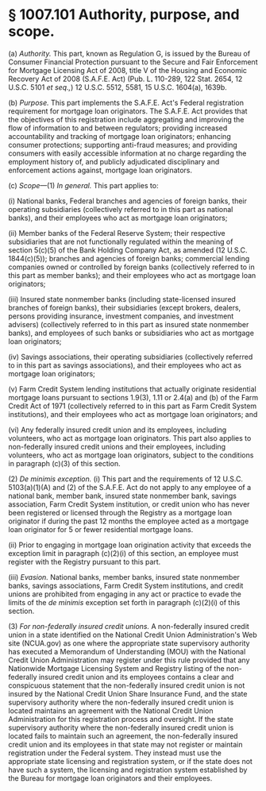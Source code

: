 # § 1007.101   Authority, purpose, and scope.

(a) *Authority.* This part, known as Regulation G, is issued by the Bureau of Consumer Financial Protection pursuant to the Secure and Fair Enforcement for Mortgage Licensing Act of 2008, title V of the Housing and Economic Recovery Act of 2008 (S.A.F.E. Act) (Pub. L. 110-289, 122 Stat. 2654, 12 U.S.C. 5101 *et seq.,*) 12 U.S.C. 5512, 5581, 15 U.S.C. 1604(a), 1639b.


(b) *Purpose.* This part implements the S.A.F.E. Act's Federal registration requirement for mortgage loan originators. The S.A.F.E. Act provides that the objectives of this registration include aggregating and improving the flow of information to and between regulators; providing increased accountability and tracking of mortgage loan originators; enhancing consumer protections; supporting anti-fraud measures; and providing consumers with easily accessible information at no charge regarding the employment history of, and publicly adjudicated disciplinary and enforcement actions against, mortgage loan originators.


(c) *Scope*—(1) *In general.* This part applies to:


(i) National banks, Federal branches and agencies of foreign banks, their operating subsidiaries (collectively referred to in this part as national banks), and their employees who act as mortgage loan originators;


(ii) Member banks of the Federal Reserve System; their respective subsidiaries that are not functionally regulated within the meaning of section 5(c)(5) of the Bank Holding Company Act, as amended (12 U.S.C. 1844(c)(5)); branches and agencies of foreign banks; commercial lending companies owned or controlled by foreign banks (collectively referred to in this part as member banks); and their employees who act as mortgage loan originators;


(iii) Insured state nonmember banks (including state-licensed insured branches of foreign banks), their subsidiaries (except brokers, dealers, persons providing insurance, investment companies, and investment advisers) (collectively referred to in this part as insured state nonmember banks), and employees of such banks or subsidiaries who act as mortgage loan originators;


(iv) Savings associations, their operating subsidiaries (collectively referred to in this part as savings associations), and their employees who act as mortgage loan originators;


(v) Farm Credit System lending institutions that actually originate residential mortgage loans pursuant to sections 1.9(3), 1.11 or 2.4(a) and (b) of the Farm Credit Act of 1971 (collectively referred to in this part as Farm Credit System institutions), and their employees who act as mortgage loan originators; and


(vi) Any federally insured credit union and its employees, including volunteers, who act as mortgage loan originators. This part also applies to non-federally insured credit unions and their employees, including volunteers, who act as mortgage loan originators, subject to the conditions in paragraph (c)(3) of this section.


(2) *De minimis exception.* (i) This part and the requirements of 12 U.S.C. 5103(a)(1)(A) and (2) of the S.A.F.E. Act do not apply to any employee of a national bank, member bank, insured state nonmember bank, savings association, Farm Credit System institution, or credit union who has never been registered or licensed through the Registry as a mortgage loan originator if during the past 12 months the employee acted as a mortgage loan originator for 5 or fewer residential mortgage loans.


(ii) Prior to engaging in mortgage loan origination activity that exceeds the exception limit in paragraph (c)(2)(i) of this section, an employee must register with the Registry pursuant to this part.


(iii) *Evasion.* National banks, member banks, insured state nonmember banks, savings associations, Farm Credit System institutions, and credit unions are prohibited from engaging in any act or practice to evade the limits of the *de minimis* exception set forth in paragraph (c)(2)(i) of this section.


(3) *For non-federally insured credit unions.* A non-federally insured credit union in a state identified on the National Credit Union Administration's Web site (NCUA.gov) as one where the appropriate state supervisory authority has executed a Memorandum of Understanding (MOU) with the National Credit Union Administration may register under this rule provided that any Nationwide Mortgage Licensing System and Registry listing of the non-federally insured credit union and its employees contains a clear and conspicuous statement that the non-federally insured credit union is not insured by the National Credit Union Share Insurance Fund, and the state supervisory authority where the non-federally insured credit union is located maintains an agreement with the National Credit Union Administration for this registration process and oversight. If the state supervisory authority where the non-federally insured credit union is located fails to maintain such an agreement, the non-federally insured credit union and its employees in that state may not register or maintain registration under the Federal system. They instead must use the appropriate state licensing and registration system, or if the state does not have such a system, the licensing and registration system established by the Bureau for mortgage loan originators and their employees.




